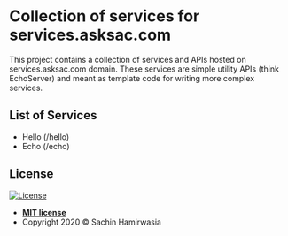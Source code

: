# Collection of services for services.asksac.com

This project contains a collection of services and APIs hosted on services.asksac.com domain. 
These services are simple utility APIs (think EchoServer) and meant as template code for 
writing more complex services. 

## List of Services

- Hello (/hello)
- Echo (/echo)

## License

[![License](http://img.shields.io/:license-mit-blue.svg?style=flat-square)](http://badges.mit-license.org)

- **[MIT license](http://opensource.org/licenses/mit-license.php)**
- Copyright 2020 &copy; Sachin Hamirwasia
